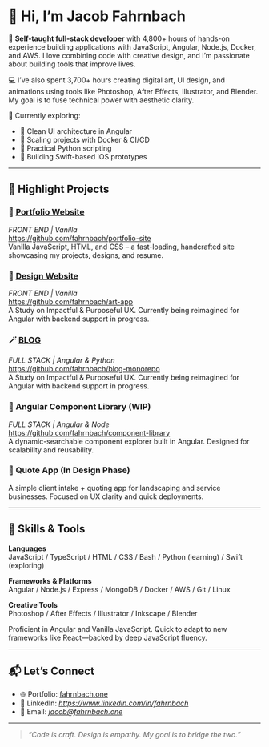 # 👋 Hi, I’m Jacob Fahrnbach

🎯 **Self-taught full-stack developer** with 4,800+ hours of hands-on experience building applications with JavaScript, Angular, Node.js, Docker, and AWS. I love combining code with creative design, and I’m passionate about building tools that improve lives.

💻 I’ve also spent 3,700+ hours creating digital art, UI design, and animations using tools like Photoshop, After Effects, Illustrator, and Blender. My goal is to fuse technical power with aesthetic clarity.

🌱 Currently exploring:
- 🧠 Clean UI architecture in Angular
- 🧰 Scaling projects with Docker & CI/CD
- 🐍 Practical Python scripting
- 📱 Building Swift-based iOS prototypes

---

## 🚀 Highlight Projects

### 🔗 [Portfolio Website](https://fahrnbach.one)
*FRONT END | Vanilla*
<br/>
https://github.com/fahrnbach/portfolio-site
<br/>
Vanilla JavaScript, HTML, and CSS – a fast-loading, handcrafted site showcasing my projects, designs, and resume.

### 🎨 [Design Website](https://art.fahrnbach.one)
*FRONT END | Vanilla*
<br/>
https://github.com/fahrnbach/art-app
<br/>
A Study on Impactful & Purposeful UX. Currently being reimagined for Angular with backend support in progress.

### 🪄 [BLOG](https://blog.fahrnbach.one)
*FULL STACK | Angular & Python*
<br/>
https://github.com/fahrnbach/blog-monorepo
<br/>
A Study on Impactful & Purposeful UX. Currently being reimagined for Angular with backend support in progress.

### 🧩 Angular Component Library (WIP)
*FULL STACK | Angular & Node*
<br/>
https://github.com/fahrnbach/component-library
<br/>
A dynamic-searchable component explorer built in Angular. Designed for scalability and reusability.

### 🧾 Quote App (In Design Phase)
A simple client intake + quoting app for landscaping and service businesses. Focused on UX clarity and quick deployments.

---

## 🧠 Skills & Tools

**Languages**  
JavaScript / TypeScript / HTML / CSS / Bash / Python (learning) / Swift (exploring)

**Frameworks & Platforms**  
Angular / Node.js / Express / MongoDB / Docker / AWS / Git / Linux

**Creative Tools**  
Photoshop / After Effects / Illustrator / Inkscape / Blender

Proficient in Angular and Vanilla JavaScript. Quick to adapt to new frameworks like React—backed by deep JavaScript fluency.

---

## 📬 Let’s Connect

- 🌐 Portfolio: [fahrnbach.one](https://fahrnbach.one)
- 💼 LinkedIn: *https://www.linkedin.com/in/fahrnbach*
- 📧 Email: *jacob@fahrnbach.one*

---

> *“Code is craft. Design is empathy. My goal is to bridge the two.”*
